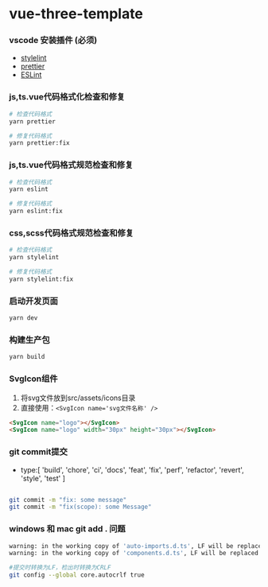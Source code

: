 # vue-three-template
### vscode 安装插件 (**必须**)

- [stylelint](https://marketplace.visualstudio.com/items?itemName=stylelint.vscode-stylelint)
- [prettier](https://marketplace.visualstudio.com/items?itemName=esbenp.prettier-vscode)
- [ESLint](https://marketplace.visualstudio.com/items?itemName=dbaeumer.vscode-eslint)

### js,ts.vue代码格式化检查和修复
```bash
# 检查代码格式
yarn prettier

# 修复代码格式
yarn prettier:fix
```

### js,ts.vue代码格式规范检查和修复
```bash
# 检查代码格式
yarn eslint

# 修复代码格式
yarn eslint:fix
```

### css,scss代码格式规范检查和修复
```bash
# 检查代码格式
yarn stylelint

# 修复代码格式
yarn stylelint:fix
```

### 启动开发页面
```bash
yarn dev
```

### 构建生产包
```bash
yarn build
```

### SvgIcon组件
1. 将svg文件放到src/assets/icons目录
2. 直接使用：```<SvgIcon name='svg文件名称' />```
   
```html
<SvgIcon name="logo"></SvgIcon>
<SvgIcon name="logo" width="30px" height="30px"></SvgIcon>
```


### git commit提交

* type:[
  'build', 'chore', 'ci', 'docs', 'feat', 'fix',
  'perf', 'refactor', 'revert', 'style', 'test'
]


```bash

git commit -m "fix: some message"
git commit -m "fix(scope): some Message" 

```


### windows 和 mac git add . 问题
```bash
warning: in the working copy of 'auto-imports.d.ts', LF will be replaced by CRLF the next time Git touches it
warning: in the working copy of 'components.d.ts', LF will be replaced by CRLF the next time Git touches it

#提交时转换为LF，检出时转换为CRLF
git config --global core.autocrlf true

```